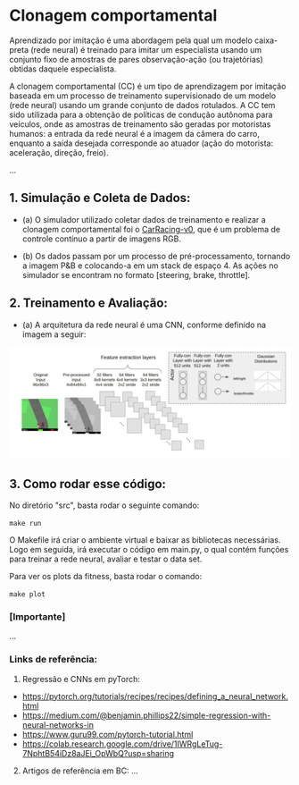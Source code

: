 # Clonagem comportamental

Aprendizado por imitação é uma abordagem pela qual um modelo caixa-preta (rede neural) é treinado para imitar um especialista usando um conjunto fixo de amostras de pares observação-ação (ou trajetórias) obtidas daquele especialista.

 A clonagem comportamental (CC) é um tipo de aprendizagem por imitação baseada em um processo de treinamento supervisionado de um modelo (rede neural) usando um grande conjunto de dados rotulados. A CC tem sido utilizada para a obtenção de políticas de condução autônoma para veículos, onde as amostras de treinamento são geradas por motoristas humanos: a entrada da rede neural é a imagem da câmera do carro, enquanto a saída desejada corresponde ao atuador (ação do motorista: aceleração, direção, freio).

...

## 1. Simulação e Coleta de Dados:

+ (a) O simulador utilizado coletar dados de treinamento e realizar a clonagem comportamental foi  o [CarRacing-v0](https://github.com/openai/gym/blob/master/gym/envs/box2d/car_racing.py), que é um problema de controle contínuo a partir de imagens RGB.

+ (b) Os dados passam por um processo de pré-processamento, tornando a imagem P&B e colocando-a em um stack de espaço 4. As ações no simulador se encontram no formato [steering, brake, throttle].

## 2. Treinamento e Avaliação:
+ (a) A arquitetura da rede neural é uma CNN, conforme definido na imagem a seguir:

![CNN](carRacing_CNN.png)

## 3. Como rodar esse código:

No diretório "src", basta rodar o seguinte comando:

``
make run
``

O Makefile irá criar o ambiente virtual e baixar as bibliotecas necessárias. Logo em seguida, irá executar o código em main.py, o qual contém funções para treinar a rede neural, avaliar e testar o data set.

Para ver os plots da fitness, basta rodar o comando:

``
make plot
``

### [Importante] 

...


### Links de referência:

1. Regressão e CNNs em pyTorch:
 - https://pytorch.org/tutorials/recipes/recipes/defining_a_neural_network.html
 - https://medium.com/@benjamin.phillips22/simple-regression-with-neural-networks-in
 - https://www.guru99.com/pytorch-tutorial.html
 - https://colab.research.google.com/drive/1IWRgLeTug-7NphtB54iDz8aJEi_OpWbQ?usp=sharing
2. Artigos de referência em BC:
...
